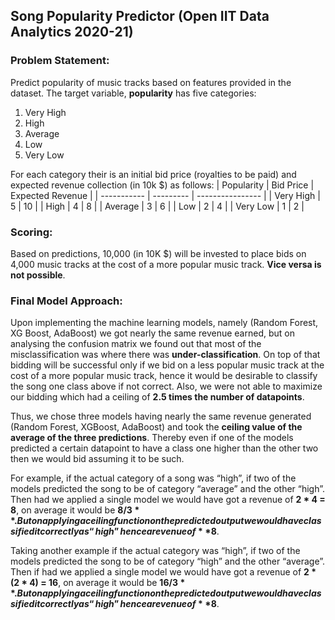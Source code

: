 ## Song Popularity Predictor (Open IIT Data Analytics 2020-21)

### Problem Statement:
Predict popularity of music tracks based on features provided in the dataset.
The target variable, **popularity** has five categories: 
1. Very High
2. High
3. Average
4. Low 
5. Very Low

For each category their is an initial bid price (royalties to be paid) and expected revenue collection (in 10k $) as follows:
| Popularity  | Bid Price | Expected Revenue |
| ----------- | --------- | ---------------- |
| Very High   | 5         | 10               |
| High        | 4         | 8                |
| Average     | 3         | 6                |
| Low         | 2         | 4                |
| Very Low    | 1         | 2                |

### Scoring:
Based on predictions, 10,000 (in 10K $) will be invested to place bids on 4,000 music tracks at the cost of a more popular music track. **Vice versa is not possible**.

### Final Model Approach:
Upon implementing the machine learning models, namely (Random Forest, XG Boost, AdaBoost) we got nearly the same revenue earned, but on analysing the confusion matrix we found out that most of the misclassification was where there was **under-classification**. On top of that bidding will be successful only if we bid on a less popular music track at the cost of a more popular music track, hence it would be desirable to classify the song one class above if not correct. Also, we were not able to maximize our bidding which had a ceiling of **2.5 times the number of datapoints**.

Thus, we chose three models having nearly the same revenue generated (Random Forest, XGBoost, AdaBoost) and took the **ceiling value of the average of the three predictions**. 
Thereby even if one of the models predicted a certain datapoint to have a class one higher than the other two then we would bid assuming it to be such.

For example, if the actual category of a song was “high”, if two of the models predicted the song to be of category “average” and the other “high”. Then had we applied a single model we would have got a revenue of **2 * 4 = 8**, on average it would be **$8/3**. But on applying a ceiling function on the predicted output we would have classified it correctly as “high” hence a revenue of **$8**.

Taking another example if the actual category was “high”, if two of the models predicted the song to be of category “high” and the other “average”. Then if had we applied a single model we would have got a revenue of **2 * (2 * 4) = 16**, on average it would be **$16/3**. But on applying a ceiling function on the predicted output we would have classified it correctly as “high” hence a revenue of **$8**.


